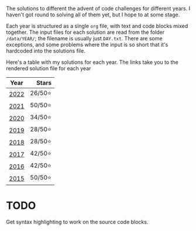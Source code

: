 The solutions to different the advent of code challenges for different years. I haven't got round to solving all of them yet, but I hope to at some stage.

Each year is structured as a single `org` file, with text and code blocks mixed together. The input files for each solution are read from the folder `/data/YEAR/`; the filename is usually just `DAY.txt`. There are some exceptions, and some problems where the input is so short that it's hardcoded into the solutions file.

Here's a table with my solutions for each year. The links take you to the rendered solution file for each year

|       Year       |   Stars |
|:----------------:|--------:|
| [2022](2022.org) | 26/50⭐ |
| [2021](2021.org) | 50/50⭐ |
| [2020](2020.org) | 34/50⭐ |
| [2019](2019.org) | 28/50⭐ |
| [2018](2018.org) | 28/50⭐ |
| [2017](2017.org) | 42/50⭐ |
| [2016](2016.org) | 42/50⭐ |
| [2015](2015.org) | 50/50⭐ |

# TODO

Get syntax highlighting to work on the source code blocks.
